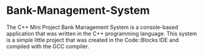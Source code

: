 # Bank-Management-System
The C++ Mini Project Bank Management System is a console-based application that was written in the C++ programming language. This system is a simple little project that was created in the Code::Blocks IDE and compiled with the GCC compiler.
